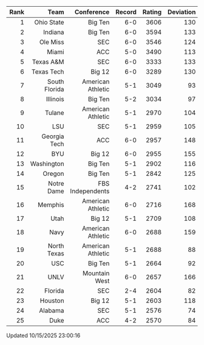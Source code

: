 | Rank  | Team                 | Conference           | Record   | Rating | Deviation |
| ---:  | ---:                 | ---:                 | ---:     | ---:   | ---:      |
| 1     | Ohio State           | Big Ten              | 6-0      | 3606   | 130       |
| 2     | Indiana              | Big Ten              | 6-0      | 3594   | 133       |
| 3     | Ole Miss             | SEC                  | 6-0      | 3546   | 124       |
| 4     | Miami                | ACC                  | 5-0      | 3490   | 113       |
| 5     | Texas A&M            | SEC                  | 6-0      | 3333   | 133       |
| 6     | Texas Tech           | Big 12               | 6-0      | 3289   | 130       |
| 7     | South Florida        | American Athletic    | 5-1      | 3049   | 93        |
| 8     | Illinois             | Big Ten              | 5-2      | 3034   | 97        |
| 9     | Tulane               | American Athletic    | 5-1      | 2970   | 104       |
| 10    | LSU                  | SEC                  | 5-1      | 2959   | 105       |
| 11    | Georgia Tech         | ACC                  | 6-0      | 2957   | 148       |
| 12    | BYU                  | Big 12               | 6-0      | 2955   | 155       |
| 13    | Washington           | Big Ten              | 5-1      | 2902   | 116       |
| 14    | Oregon               | Big Ten              | 5-1      | 2842   | 125       |
| 15    | Notre Dame           | FBS Independents     | 4-2      | 2741   | 102       |
| 16    | Memphis              | American Athletic    | 6-0      | 2716   | 168       |
| 17    | Utah                 | Big 12               | 5-1      | 2709   | 108       |
| 18    | Navy                 | American Athletic    | 6-0      | 2688   | 159       |
| 19    | North Texas          | American Athletic    | 5-1      | 2688   | 88        |
| 20    | USC                  | Big Ten              | 5-1      | 2664   | 92        |
| 21    | UNLV                 | Mountain West        | 6-0      | 2657   | 166       |
| 22    | Florida              | SEC                  | 2-4      | 2604   | 82        |
| 23    | Houston              | Big 12               | 5-1      | 2603   | 118       |
| 24    | Alabama              | SEC                  | 5-1      | 2576   | 74        |
| 25    | Duke                 | ACC                  | 4-2      | 2570   | 84        |

Updated 10/15/2025 23:00:16
